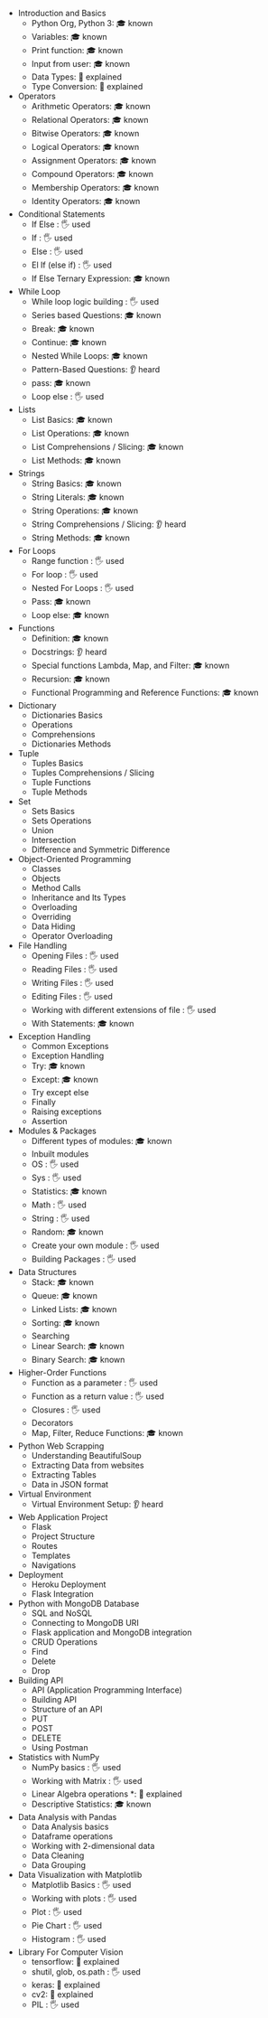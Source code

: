 - Introduction and Basics
  - Python Org, Python 3: 🎓 known
  - Variables: 🎓 known
  - Print function: 🎓 known
  - Input from user: 🎓 known
  - Data Types: 🙋 explained
  - Type Conversion: 🙋 explained
- Operators
  - Arithmetic Operators: 🎓 known
  - Relational Operators: 🎓 known
  - Bitwise Operators: 🎓 known
  - Logical Operators: 🎓 known
  - Assignment Operators: 🎓 known
  - Compound Operators: 🎓 known
  - Membership Operators: 🎓 known
  - Identity Operators: 🎓 known
- Conditional Statements
  - If Else \: 🖐️ used
  - If \: 🖐️ used
  - Else \: 🖐️ used
  - El If (else if) \: 🖐️ used
  - If Else Ternary Expression: 🎓 known
- While Loop
  - While loop logic building \: 🖐️ used
  - Series based Questions: 🎓 known
  - Break: 🎓 known
  - Continue: 🎓 known
  - Nested While Loops: 🎓 known
  - Pattern-Based Questions: 👂 heard
  - pass: 🎓 known
  - Loop else \: 🖐️ used
- Lists
  - List Basics: 🎓 known
  - List Operations: 🎓 known
  - List Comprehensions / Slicing: 🎓 known
  - List Methods: 🎓 known
- Strings
  - String Basics: 🎓 known
  - String Literals: 🎓 known
  - String Operations: 🎓 known
  - String Comprehensions / Slicing: 👂 heard
  - String Methods: 🎓 known
- For Loops
  - Range function \: 🖐️ used
  - For loop \: 🖐️ used
  - Nested For Loops \: 🖐️ used
  - Pass: 🎓 known
  - Loop else: 🎓 known
- Functions
  - Definition: 🎓 known
  - Docstrings: 👂 heard
  - Special functions Lambda, Map, and Filter: 🎓 known
  - Recursion: 🎓 known
  - Functional Programming and Reference Functions: 🎓 known
- Dictionary
  - Dictionaries Basics
  - Operations
  - Comprehensions
  - Dictionaries Methods
- Tuple
  - Tuples Basics
  - Tuples Comprehensions / Slicing
  - Tuple Functions
  - Tuple Methods
- Set
  - Sets Basics
  - Sets Operations
  - Union
  - Intersection
  - Difference and Symmetric Difference
- Object-Oriented Programming
  - Classes
  - Objects
  - Method Calls
  - Inheritance and Its Types
  - Overloading
  - Overriding
  - Data Hiding
  - Operator Overloading
- File Handling
  - Opening Files \: 🖐️ used
  - Reading Files \: 🖐️ used
  - Writing Files \: 🖐️ used
  - Editing Files \: 🖐️ used
  - Working with different extensions of file \: 🖐️ used
  - With Statements: 🎓 known
- Exception Handling
  - Common Exceptions
  - Exception Handling
  - Try: 🎓 known
  - Except: 🎓 known
  - Try except else
  - Finally
  - Raising exceptions
  - Assertion
- Modules & Packages
  - Different types of modules: 🎓 known
  - Inbuilt modules
  - OS \: 🖐️ used
  - Sys \: 🖐️ used
  - Statistics: 🎓 known
  - Math \: 🖐️ used
  - String \: 🖐️ used
  - Random: 🎓 known
  - Create your own module \: 🖐️ used
  - Building Packages \: 🖐️ used
- Data Structures
  - Stack: 🎓 known
  - Queue: 🎓 known
  - Linked Lists: 🎓 known
  - Sorting: 🎓 known
  - Searching
  - Linear Search: 🎓 known
  - Binary Search: 🎓 known
- Higher-Order Functions
  - Function as a parameter \: 🖐️ used
  - Function as a return value \: 🖐️ used
  - Closures \: 🖐️ used
  - Decorators
  - Map, Filter, Reduce Functions: 🎓 known
- Python Web Scrapping
  - Understanding BeautifulSoup
  - Extracting Data from websites
  - Extracting Tables
  - Data in JSON format
- Virtual Environment
  - Virtual Environment Setup: 👂 heard
- Web Application Project
  - Flask
  - Project Structure
  - Routes
  - Templates
  - Navigations
- Deployment
  - Heroku Deployment
  - Flask Integration
- Python with MongoDB Database
  - SQL and NoSQL
  - Connecting to MongoDB URI
  - Flask application and MongoDB integration
  - CRUD Operations
  - Find
  - Delete
  - Drop
- Building API
  - API (Application Programming Interface)
  - Building API
  - Structure of an API
  - PUT
  - POST
  - DELETE
  - Using Postman
- Statistics with NumPy
  - NumPy basics \: 🖐️ used
  - Working with Matrix \: 🖐️ used
  - Linear Algebra operations \*: 🙋 explained
  - Descriptive Statistics: 🎓 known
- Data Analysis with Pandas
  - Data Analysis basics
  - Dataframe operations
  - Working with 2-dimensional data
  - Data Cleaning
  - Data Grouping
- Data Visualization with Matplotlib
  - Matplotlib Basics \: 🖐️ used
  - Working with plots \: 🖐️ used
  - Plot \: 🖐️ used
  - Pie Chart \: 🖐️ used
  - Histogram \: 🖐️ used
- Library For Computer Vision
  - tensorflow: 🙋 explained
  - shutil, glob, os.path \: 🖐️ used
  - keras: 🙋 explained
  - cv2: 🙋 explained
  - PIL \: 🖐️ used
